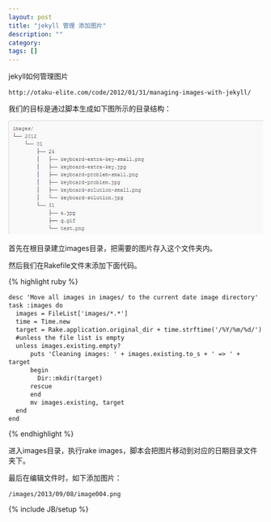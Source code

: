 ```yaml
---
layout: post
title: "jekyll 管理 添加图片"
description: ""
category: 
tags: []
---
```





jekyll如何管理图片

	http://otaku-elite.com/code/2012/01/31/managing-images-with-jekyll/

我们的目标是通过脚本生成如下图所示的目录结构：



<div class="mediaobject">
        <img alt="The CSS Spy in action" src="/images/2013/09/08/20130908150401.jpg">
</div>


首先在根目录建立images目录，把需要的图片存入这个文件夹内。

然后我们在Rakefile文件末添加下面代码。

{% highlight ruby %}

    desc 'Move all images in images/ to the current date image directory'
    task :images do
      images = FileList['images/*.*']
      time = Time.new
      target = Rake.application.original_dir + time.strftime('/%Y/%m/%d/')
      #unless the file list is empty
      unless images.existing.empty?
          puts 'Cleaning images: ' + images.existing.to_s + ' => ' + target
          begin
            Dir::mkdir(target)
          rescue
          end
          mv images.existing, target
      end
    end

{% endhighlight %}

进入images目录，执行rake images，脚本会把图片移动到对应的日期目录文件夹下。

最后在编辑文件时，如下添加图片：

	/images/2013/09/08/image004.png



{% include JB/setup %}
